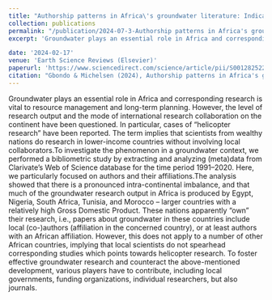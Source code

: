 ```yaml
---
title: "Authorship patterns in Africa\'s groundwater literature: Indications for helicopter research?"
collection: publications
permalink: "/publication/2024-07-3-Authorship patterns in Africa's groundwater literature: Indications for helicopter research?"
excerpt: 'Groundwater plays an essential role in Africa and corresponding research is vital to resource management and long-term planning. However, the level of research output and the mode of international research collaboration on the continent have been questioned. In particular, cases of “helicopter research” have been reported. The term implies that scientists from wealthy nations do research in lower-income countries without involving local collaborators.To investigate the phenomenon in a groundwater context, we performed a bibliometric study by extracting and analyzing (meta)data from Clarivate’s Web of Science database for the time period 1991–2020. Here, we particularly focused on authors and their affiliations.The analysis showed that there is a pronounced intra-continental imbalance, and that much of the groundwater research output in Africa is produced by Egypt, Nigeria, South Africa, Tunisia, and Morocco – larger countries with a relatively high Gross Domestic Product. These nations apparently “own” their research, i.e., papers about groundwater in these countries include local (co-)authors (affiliation in the concerned country), or at least authors with an African affiliation. However, this does not apply to a number of other African countries, implying that local scientists do not spearhead corresponding studies which points towards helicopter research. To foster effective groundwater research and counteract the above-mentioned development, various players have to contribute, including local governments, funding organizations, individual researchers, but also journals.'

date: '2024-02-17'
venue: 'Earth Science Reviews (Elsevier)'
paperurl: 'https://www.sciencedirect.com/science/article/pii/S0012825224001867/pdfft md5=fbf1b0266e3cc2f1988e8d0a685411e4&pid=1-s2.0-S0012825224001867-main.pdf'
citation: "Gbondo & Michelsen (2024), Authorship patterns in Africa's groundwater literature: Indications for helicopter research?"
---
```

 Groundwater plays an essential role in Africa and corresponding research is vital to resource management and long-term planning. However, the level of research output and the mode of international research collaboration on the continent have been questioned. In particular, cases of “helicopter research” have been reported. The term implies that scientists from wealthy nations do research in lower-income countries without involving local collaborators.To investigate the phenomenon in a groundwater context, we performed a bibliometric study by extracting and analyzing (meta)data from Clarivate’s Web of Science database for the time period 1991–2020. Here, we particularly focused on authors and their affiliations.The analysis showed that there is a pronounced intra-continental imbalance, and that much of the groundwater research output in Africa is produced by Egypt, Nigeria, South Africa, Tunisia, and Morocco – larger countries with a relatively high Gross Domestic Product. These nations apparently “own” their research, i.e., papers about groundwater in these countries include local (co-)authors (affiliation in the concerned country), or at least authors with an African affiliation. However, this does not apply to a number of other African countries, implying that local scientists do not spearhead corresponding studies which points towards helicopter research. To foster effective groundwater research and counteract the above-mentioned development, various players have to contribute, including local governments, funding organizations, individual researchers, but also journals.
